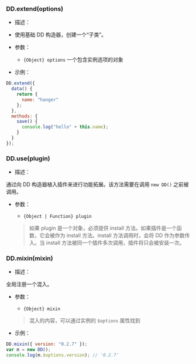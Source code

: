 ### DD.extend(options)

- 描述：

- 使用基础 DD 构造器，创建一个“子类”。

- 参数：

  - `{Object} options` 一个包含实例选项的对象

- 示例：

```js
DD.extend({
  data() {
    return {
      name: "hanger"
    };
  },
  methods: {
    save() {
      console.log("hello" + this.name);
    }
  }
});
```

### DD.use(plugin)

- 描述：

通过向 DD 构造器植入插件来进行功能拓展。该方法需要在调用 `new DD()` 之前被调用。

- 参数：

  - `{Object | Function} plugin`

  > 如果 plugin 是一个对象，必须提供 install 方法。如果插件是一个函数，它会被作为 install 方法。install 方法调用时，会将 DD 作为参数传入。当 install 方法被同一个插件多次调用，插件将只会被安装一次。

### DD.mixin(mixin)

- 描述：

全局注册一个混入。

- 参数：

  - `{Object} mixin`

  > 混入的内容，可以通过实例的 `$options` 属性找到

- 示例：

```js
DD.mixin({ version: "0.2.7" });
var m = new DD();
console.log(m.$options.version); // '0.2.7'
```
